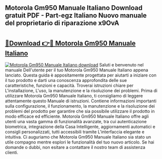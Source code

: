 ## Motorola Gm950 Manuale Italiano Download gratuit PDF - Part-egz Italiano Nuovo manuale del proprietario di riparazione x9OvA

# <h2><a href="http://dfaqcg.blite.top/?on=Motorola+Gm950+Manuale+Italiano">🔗Download 👉🔴 Motorola Gm950 Manuale Italiano</a></h2>

[![Motorola Gm950 Manuale Italiano download](https://i.imgur.com/lujVjoI.png)](http://dfaqcg.blite.top/?on=Motorola+Gm950+Manuale+Italiano)
Saluti e benvenuto nel manuale Dell'utente per il tuo Motorola Gm950 Manuale Italiano appena lanciato. Questa guida è appositamente progettata per aiutarti a iniziare con il tuo prodotto e darti una conoscenza approfondita delle sue caratteristiche, funzioni e capacità. Troverai istruzioni chiare per L'installazione, L'uso, la manutenzione e la risoluzione dei problemi. Prima di utilizzare Motorola Gm950 Manuale Italiano, ti consigliamo di leggere attentamente questo Manuale di istruzioni. Contiene informazioni importanti sulla configurazione, il funzionamento, la manutenzione e la risoluzione dei problemi del prodotto per garantire che sia possibile utilizzare il prodotto in modo efficace ed efficiente. Motorola Gm950 Manuale Italiano offre agli utenti una vasta gamma di funzionalità avanzate, tra cui autenticazione biometrica, integrazione della Casa Intelligente, aggiornamenti automatici e consigli personalizzati, tutti accessibili tramite L'interfaccia elegante e intuitiva. Ci auguriamo che Motorola Gm950 Manuale Italiano sia stato un utile compagno mentre esplori le funzionalità del tuo nuovo articolo. Se hai domande o dubbi, non esitare a contattare il nostro team di assistenza clienti.
